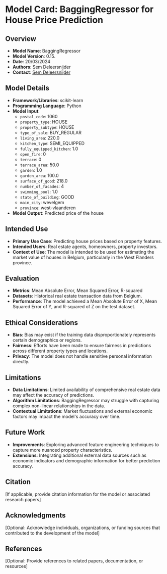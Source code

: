 # Model Card: BaggingRegressor for House Price Prediction

## Overview

- **Model Name**: BaggingRegressor
- **Model Version**: 0.15.
- **Date**: 20/03/2024
- **Authors**: Sem Deleersnijder
- **Contact**: [Sem Deleersnijder](https://github.com/semdeleer)

## Model Details

- **Framework/Libraries**: scikit-learn
- **Programming Language**: Python
- **Model Input**: 
  - `postal_code`: 1060
  - `property_type`: HOUSE
  - `property_subtype`: HOUSE
  - `type_of_sale`: BUY_REGULAR
  - `living_area`: 220.0
  - `kitchen_type`: SEMI_EQUIPPED
  - `fully_equipped_kitchen`: 1.0
  - `open_fire`: 0
  - `terrace`: 0
  - `terrace_area`: 50.0
  - `garden`: 1.0
  - `garden_area`: 100.0
  - `surface_of_good`: 218.0
  - `number_of_facades`: 4
  - `swimming_pool`: 1.0
  - `state_of_building`: GOOD
  - `main_city`: wevelgem
  - `province`: west-vlaanderen
- **Model Output**: Predicted price of the house

## Intended Use

- **Primary Use Case**: Predicting house prices based on property features.
- **Intended Users**: Real estate agents, homeowners, property investors.
- **Context of Use**: The model is intended to be used for estimating the market value of houses in Belgium, particularly in the West Flanders province.

## Evaluation

- **Metrics**: Mean Absolute Error, Mean Squared Error, R-squared
- **Datasets**: Historical real estate transaction data from Belgium.
- **Performance**: The model achieved a Mean Absolute Error of X, Mean Squared Error of Y, and R-squared of Z on the test dataset.

## Ethical Considerations

- **Bias**: Bias may exist if the training data disproportionately represents certain demographics or regions.
- **Fairness**: Efforts have been made to ensure fairness in predictions across different property types and locations.
- **Privacy**: The model does not handle sensitive personal information directly.

## Limitations

- **Data Limitations**: Limited availability of comprehensive real estate data may affect the accuracy of predictions.
- **Algorithm Limitations**: BaggingRegressor may struggle with capturing complex non-linear relationships in the data.
- **Contextual Limitations**: Market fluctuations and external economic factors may impact the model's accuracy over time.

## Future Work

- **Improvements**: Exploring advanced feature engineering techniques to capture more nuanced property characteristics.
- **Extensions**: Integrating additional external data sources such as economic indicators and demographic information for better prediction accuracy.

## Citation

[If applicable, provide citation information for the model or associated research papers]

## Acknowledgments

[Optional: Acknowledge individuals, organizations, or funding sources that contributed to the development of the model]

## References

[Optional: Provide references to related papers, documentation, or resources]

